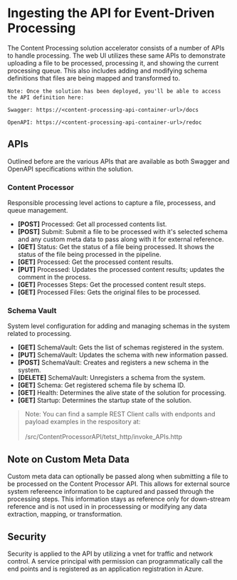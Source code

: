 # Ingesting the API for Event-Driven Processing

The Content Processing solution accelerator consists of a number of APIs to handle processing. The web UI utilizes these same APIs to demonstrate uploading a file to be processed, processing it, and showing the current processing queue. This also includes adding and modifying schema definitions that files are being mapped and transformed to.

> 
    Note: Once the solution has been deployed, you'll be able to access the API definition here:

    Swagger: https://<content-processing-api-container-url>/docs

    OpenAPI: https://<content-processing-api-container-url>/redoc

## APIs
Outlined before are the various APIs that are available as both Swagger and OpenAPI specifications within the solution.

### Content Processor
Responsible processing level actions to capture a file, processess, and queue management.
- **[POST]** Processed: Get all processed contents list.
- **[POST]** Submit: Submit a file to be processed with it's selected schema and any custom meta data to pass along with it for external reference.
- **[GET]** Status: Get the status of a file being processed. It shows the status of the file being processed in the pipeline.
- **[GET]** Processed: Get the processed content results.
- **[PUT]** Processed: Updates the processed content results; updates the comment in the process.
- **[GET]** Processes Steps: Get the processed content result steps.
- **[GET]** Processed Files: Gets the original files to be processed. 

### Schema Vault
System level configuration for adding and managing schemas in the system related to processing.
- **[GET]** SchemaVault: Gets the list of schemas registered in the system.
-  **[PUT]** SchemaVault: Updates the schema with new information passed.
- **[POST]** SchemaVault: Creates and registers a new schema in the system.
- **[DELETE]** SchemaVault: Unregisters a schema from the system.
- **[GET]** Schema: Get registered schema file by schema ID.
- **[GET]** Health: Determines the alive state of the solution for processing.
- **[GET]** Startup: Determines the startup state of the solution.

> Note: You can find a sample REST Client calls with endponts and payload examples in the respository at:<br/><br/>
/src/ContentProcessorAPI/tetst_http/invoke_APIs.http

## Note on Custom Meta Data
Custom meta data can optionally be passed along when submitting a file to be processed on the Content Processor API. This allows for external source system refereence information to be captured and passed through the processing steps. This information stays as reference only for down-stream reference and is not used in in processessing or modifying any data extraction, mapping, or transformation.

## Security
Security is applied to the API by utilizing a vnet for traffic and network control. A service principal with permission can programmatically call the end points and is registered as an application registration in Azure.
